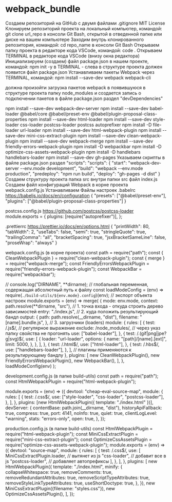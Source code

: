 # webpack_bundle

Создаем репозиторий на GitHub с двумя файлами
.gitignore
MIT License
Клонируем репозиторий проекта на локальный компьютер, командой:
git clone url_repo
в консоли Git Bash, открытой в отведенной папке или диске на вашем компьютере
Заходим внутрь клонированного репозитория, командой:
cd repo_name
в консоли Git Bash
Открываем папку проекта в редакторе кода VSCode, командой:
code .
Открываем TERMINAL в редакторе кода VSCode (внизу окна редактора)
Инициализируем (создаем) файл package.json в нашем проекте, командой:
npm init -y
в TERMINAL - слева в структуре проекта должен появится файл package.json
Устанавливаем пакеты Webpack через TERMINAL, командой:
npm install --save-dev webpack webpack-cli

должна произойти загрузка пакетов webpack в появившуюся в структуре проекта папку node_modules и создается запись о подключении пакетов в файле package.json раздел "devDependencies"

npm install --save-dev webpack-dev-server
npm install --save-dev babel-loader @babel/core @babel/preset-env @babel/plugin-proposal-class-properties
npm install --save-dev html-loader
npm install --save-dev style-loader css-loader postcss-loader postcss autoprefixer
npm install -D file-loader url-loader
npm install --save-dev html-webpack-plugin
npm install --save-dev mini-css-extract-plugin
npm install --save-dev clean-webpack-plugin
npm install --save-dev webpack-merge
npm install --save-dev friendly-errors-webpack-plugin
npm install -D webpackbar
npm install -D optimize-css-assets-webpack-plugin
npm install -D handlebars handlebars-loader
npm install --save-dev gh-pages
Указываем скрипты в файле package.json раздел "scripts":
"scripts": {
"start": "webpack-dev-server --env.mode development",
"build": "webpack --env.mode production",
"predeploy": "npm run build",
"deploy": "gh-pages -d dist"
}
Создаем структуру проекта
папка src
внутри папки src файл index.js
Создаем файл конфигураций Webpack в корне проекта
webpack.config.js
Устанавливаем
Файлы настроек
.babelrc https://babeljs.io/docs/en/configuration
{
"presets": ["@babel/preset-env"],
"plugins": ["@babel/plugin-proposal-class-properties"]
}

postcss.config.js https://github.com/postcss/postcss-loader
module.exports = {
plugins: [require("autoprefixer")],
};

.prettierrc https://prettier.io/docs/en/options.html
{
"printWidth": 80,
"tabWidth": 2,
"useTabs": false,
"semi": true,
"stringleQuote": true,
"trailingComma": "all",
"bracketSpacing": true,
"jsxBracketSameLine": false,
"proseWrap": "always"
}

webpack.config.js (в корне проекта)
const path = require("path");
const { CleanWebpackPlugin } = require("clean-webpack-plugin");
const { merge } = require("webpack-merge");
const FriendlyErrorsWebpackPlugin = require("friendly-errors-webpack-plugin");
const WebpackBar = require("webpackbar");

// console.log("DIRNAME", **dirname); // глобальная переменная, содержащая абсолютный путь к файлу
const loadModeConfig = (env) =>
require(`./build-utils/${env.mode}.config`)(env);
// экспорт объекта настроек
module.exports = (env) =>
merge(
{
mode: env.mode,
context: path.resolve(**dirname, "src"),
// 1. точка входа - откуда строить дерево зависимостей
entry: "./index.js",
// 2. куда положить результирующий бандл
output: {
path: path.resolve(\_\_dirname, "dist"),
filename: "[name].bundle.js",
},
// 3. загрузчики (loaders)
module: {
rules: [
{
test: /\.js$/, // регулярное выражение
            exclude: /node_modules/, // через указ папку свойства не прогонять
            use: ["babel-loader"],
          },
          {
            test: /\.(gif|png|jpe?g|svg)$/,
use: [
{
loader: "url-loader",
options: {
name: "[path]/[name].[ext]",
limit: 5000,
},
},
],
},
{
test: /\.html$/,
            use: ["html-loader"],
          },
          {
            test: /\.hbs$/,
use: ["handlebars-loader"],
},
],
// плагины применяются к результирующему бандлу
},
plugins: [
new CleanWebpackPlugin(),
new FriendlyErrorsWebpackPlugin(),
new WebpackBar(),
],
},
loadModeConfig(env)
);

development.config.js (в папке build-utils)
const path = require("path");
const HtmlWebpackPlugin = require("html-webpack-plugin");

module.exports = (env) => ({
devtool: "cheap-eval-source-map",
module: {
rules: [
{
test: /\.css$/,
use: ["style-loader", "css-loader", "postcss-loader"],
},
],
},
plugins: [new HtmlWebpackPlugin({ template: "./index.html" })],
devServer: {
contentBase: path.join(\_\_dirname, "dist"),
historyApiFallback: true,
compress: true,
port: 4141,
noInfo: true,
quiet: true,
clientLogLevel: "warning",
stats: "errors-only",
open: true,
},
});

production.config.js (в папке build-utils)
const HtmlWebpackPlugin = require("html-webpack-plugin");
const MiniCssExtractPlugin = require("mini-css-extract-plugin");
const OptimizeCssAssetsPlugin = require("optimize-css-assets-webpack-plugin");
module.exports = (env) => ({
devtool: "source-map",
module: {
rules: [
{
test: /\.css$/,
use: [
MiniCssExtractPlugin.loader, // вытянет из js
"css-loader", // добавит все в js
"postcss-loader", // добавляет автопрефиксы
],
},
],
},
plugins: [
new HtmlWebpackPlugin({
template: "./index.html",
minify: {
collapseWhitespace: true,
removeComments: true,
removeRedundantAttributes: true,
removeScriptTypeAttributes: true,
removeStyleLinkTypeAttributes: true,
useShortDoctype: true,
},
}),
new MiniCssExtractPlugin({filename: "styles.css"}),
new OptimizeCssAssetsPlugin(),
],
});
